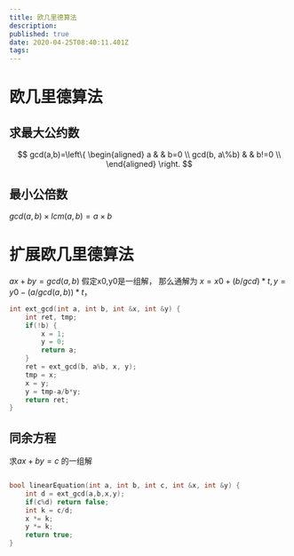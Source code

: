 ```yaml
---
title: 欧几里德算法
description: 
published: true
date: 2020-04-25T08:40:11.401Z
tags: 
---
```


# 欧几里德算法
## 求最大公约数
$$
gcd(a,b)=\left\{ \begin{aligned}
a & & b=0 \\
gcd(b, a\%b) & & b!=0 \\
\end{aligned}
\right.
$$

## 最小公倍数

$gcd(a,b)\times lcm(a, b) = a \times b$

# 扩展欧几里德算法
$ax+by=gcd(a, b)$
假定x0,y0是一组解， 那么通解为
$x = x0 + (b/gcd)*t, y=y0-(a/gcd(a,b))*t$，

```cpp
int ext_gcd(int a, int b, int &x, int &y) {
	int ret, tmp;
	if(!b) {
		x = 1; 
		y = 0;
		return a;
	} 
	ret = ext_gcd(b, a%b, x, y);
	tmp = x; 
	x = y;
	y = tmp-a/b*y;
	return ret;
}
```

## 同余方程
求$ax+by=c$ 的一组解

```cpp

bool linearEquation(int a, int b, int c, int &x, int &y) {
	int d = ext_gcd(a,b,x,y);
	if(c%d) return false;
	int k = c/d;
	x *= k;
	y *= k;
	return true;
}
```
